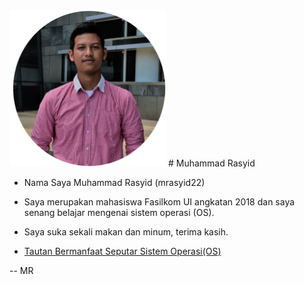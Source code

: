 ---
---
<img src="1-min.png" width="250" height="250" align>
# Muhammad Rasyid

* Nama Saya Muhammad Rasyid (mrasyid22)
* Saya merupakan mahasiswa Fasilkom UI angkatan 2018 dan saya senang belajar mengenai sistem operasi (OS).
* Saya suka sekali makan dan minum, terima kasih.

* [Tautan Bermanfaat Seputar Sistem Operasi(OS)](URLs/)

-- MR
